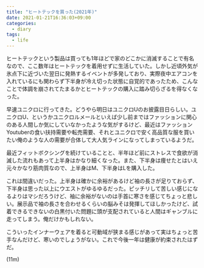 ```yaml
---
title: "ヒートテックを買った(2021年)"
date: 2021-01-21T16:36:03+09:00
categories:
  - diary
tags:
  - life
---
```


ヒートテックという製品は買っても1年ほどで家のどこかに消滅することで有名なので、ここ数年はヒートテックを着用せずに生活していた。しかし近頃外気が氷点下に近づいた翌日に発熱するイベントが多発しており、実際夜中エアコンを入れているにも関わらず下半身が冷え切った状態に自覚的であったため、こんなことで体調を崩されてたまるかとヒートテックの購入に踏み切らざるを得なくなった。

早速ユニクロに行ってきた。どうやら明日はユニクロUのお披露目日らしい。ユニクロU、というかユニクロルメールといえば少し前まではファッションに関心のある人間しか気にしていなかったような気がするけど、最近はファッションYoutuberの食い扶持需要や転売需要、それとユニクロで安く高品質な服を買いたい俺のような人の需要が合体して大人気ラインになってしまっているようだ。

最近フィットボクシングを続けていることと、半年ほど前にストレスで食欲が消滅した流れもあって上半身はかなり細くなった。また、下半身は痩せたとはいえ元々かなり筋肉質なので、上半身はM、下半身はLを購入した。

これは間違いだった。上半身は確かに余裕があるけど袖の長さが足りておらず、下半身は思った以上にウエストがゆるゆるだった。ピッチリして苦しい感じになるよりはマシだろうけど、袖に余裕がないのは手首に寒さを感じてちょっと悲しい。展示品で袖の長さを合わせるくらいの脳みそは発揮してほしかったけど、試着できるできないの白黒付いた問題に頭が支配されていると人間はギャンブルに走ってしまう。俺だけかもしれない。

こういったインナーウェアを着ると可動域が狭まる感じがあって実はちょっと苦手なんだけど、寒いのでしょうがない。これで今後一年は健康が約束されたはずだ。

(11m)